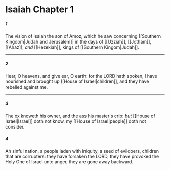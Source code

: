 # Isaiah Chapter 1

##### 1 
The vision of Isaiah the son of Amoz, which he saw concerning [[Southern Kingdom|Judah and Jerusalem]] in the days of [[Uzziah]], [[Jotham]], [[Ahaz]], _and_ [[Hezekiah]], kings of [[Southern Kingom|Judah]].

---
##### 2 
Hear, O heavens, and give ear, O earth: for the LORD hath spoken, I have nourished and brought up [[House of Israel|children]], and they have rebelled against me.

---
##### 3
The ox knoweth his owner, and the ass his master's crib: _but_ [[House of Israel|Israel]] doth not know, my [[House of Israel|people]] doth not consider.

##### 4
Ah sinful nation, a people laden with iniquity, a seed of evildoers, children that are corrupters: they have forsaken the LORD, they have provoked the Holy One of Israel unto anger, they are gone away backward.